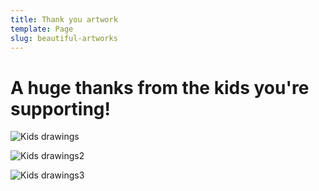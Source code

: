 ```yaml
---
title: Thank you artwork
template: Page
slug: beautiful-artworks
---
```

# A huge thanks from the kids you're supporting!

![Kids drawings](/images/uploads/kids-team-drawings-new.jpg)

![Kids drawings2](/images/uploads/kids-team-drawings2-new.jpg)

![Kids drawings3](/images/uploads/pics.jpg)
